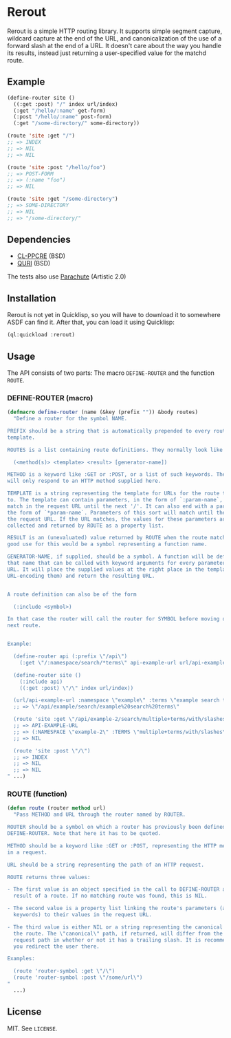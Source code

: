 # Rerout

Rerout is a simple HTTP routing library. It supports simple segment capture,
wildcard capture at the end of the URL, and canonicalization of the use of a
forward slash at the end of a URL. It doesn't care about the way you handle its
results, instead just returning a user-specified value for the matchd route.

## Example

```lisp
(define-router site ()
  ((:get :post) "/" index url/index)
  (:get "/hello/:name" get-form)
  (:post "/hello/:name" post-form)
  (:get "/some-directory/" some-directory))

(route 'site :get "/")
;; => INDEX
;; => NIL
;; => NIL

(route 'site :post "/hello/foo")
;; => POST-FORM
;; => (:name "foo")
;; => NIL

(route 'site :get "/some-directory")
;; => SOME-DIRECTORY
;; => NIL
;; => "/some-directory/"
```

## Dependencies

- [CL-PPCRE](http://weitz.de/cl-ppcre/) (BSD)
- [QURI](https://github.com/fukamachi/quri) (BSD)

The tests also use
[Parachute](https://shinmera.github.io/parachute/) (Artistic 2.0)

## Installation

Rerout is not yet in Quicklisp, so you will have to download it to somewhere
ASDF can find it. After that, you can load it using Quicklisp:

```lisp
(ql:quickload :rerout)
```

## Usage

The API consists of two parts: The macro `DEFINE-ROUTER` and the function
`ROUTE`.

### DEFINE-ROUTER (macro)

```lisp
(defmacro define-router (name (&key (prefix "")) &body routes)
  "Define a router for the symbol NAME.

PREFIX should be a string that is automatically prepended to every route's
template.

ROUTES is a list containing route definitions. They normally look like this:

  (<method(s)> <template> <result> [generator-name])

METHOD is a keyword like :GET or :POST, or a list of such keywords. The route
will only respond to an HTTP method supplied here.

TEMPLATE is a string representing the template for URLs for the route to respond
to. The template can contain parameters, in the form of `:param-name`, that will
match in the request URL until the next '/'. It can also end with a parameter in
the form of `*param-name`. Parameters of this sort will match until the end of
the request URL. If the URL matches, the values for these parameters are
collected and returned by ROUTE as a property list.

RESULT is an (unevaluated) value returned by ROUTE when the route matches. A
good use for this would be a symbol representing a function name.

GENERATOR-NAME, if supplied, should be a symbol. A function will be defined with
that name that can be called with keyword arguments for every parameter in the
URL. It will place the supplied values at the right place in the template (after
URL-encoding them) and return the resulting URL.


A route definition can also be of the form

  (:include <symbol>)

In that case the router will call the router for SYMBOL before moving on to the
next route.


Example:

  (define-router api (:prefix \"/api\")
    (:get \"/:namespace/search/*terms\" api-example-url url/api-example-url))

  (define-router site ()
    (:include api)
    ((:get :post) \"/\" index url/index))

  (url/api-example-url :namespace \"example\" :terms \"example search terms\")
  ;; => \"/api/example/search/example%20search%20terms\"

  (route 'site :get \"/api/example-2/search/multiple+terms/with/slashes\")
  ;; => API-EXAMPLE-URL
  ;; => (:NAMESPACE \"example-2\" :TERMS \"multiple+terms/with/slashes\")
  ;; => NIL

  (route 'site :post \"/\")
  ;; => INDEX
  ;; => NIL
  ;; => NIL
" ...)
```

### ROUTE (function)

```lisp
(defun route (router method url)
  "Pass METHOD and URL through the router named by ROUTER.

ROUTER should be a symbol on which a router has previously been defined using
DEFINE-ROUTER. Note that here it has to be quoted.

METHOD should be a keyword like :GET or :POST, representing the HTTP method used
in a request.

URL should be a string representing the path of an HTTP request.

ROUTE returns three values:

- The first value is an object specified in the call to DEFINE-ROUTER as the
  result of a route. If no matching route was found, this is NIL.

- The second value is a property list linking the route's parameters (as
  keywords) to their values in the request URL.

- The third value is either NIL or a string representing the canonical path of
  the route. The \"canonical\" path, if returned, will differ from the supplied
  request path in whether or not it has a trailing slash. It is recommended that
  you redirect the user there.

Examples:

  (route 'router-symbol :get \"/\")
  (route 'router-symbol :post \"/some/url\")
"
  ...)
```

## License

MIT. See `LICENSE`.
